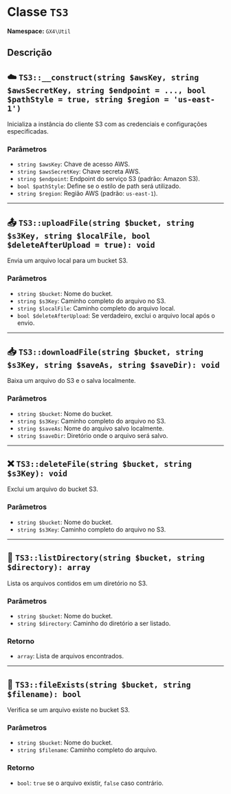 # Classe `TS3`

**Namespace:** `GX4\Util`

## Descrição

## ☁️ `TS3::__construct(string $awsKey, string $awsSecretKey, string $endpoint = ..., bool $pathStyle = true, string $region = 'us-east-1')`

Inicializa a instância do cliente S3 com as credenciais e configurações especificadas.

### Parâmetros
- `string $awsKey`: Chave de acesso AWS.
- `string $awsSecretKey`: Chave secreta AWS.
- `string $endpoint`: Endpoint do serviço S3 (padrão: Amazon S3).
- `bool $pathStyle`: Define se o estilo de path será utilizado.
- `string $region`: Região AWS (padrão: `us-east-1`).

---

## 📤 `TS3::uploadFile(string $bucket, string $s3Key, string $localFile, bool $deleteAfterUpload = true): void`

Envia um arquivo local para um bucket S3.

### Parâmetros
- `string $bucket`: Nome do bucket.
- `string $s3Key`: Caminho completo do arquivo no S3.
- `string $localFile`: Caminho completo do arquivo local.
- `bool $deleteAfterUpload`: Se verdadeiro, exclui o arquivo local após o envio.

---

## 📥 `TS3::downloadFile(string $bucket, string $s3Key, string $saveAs, string $saveDir): void`

Baixa um arquivo do S3 e o salva localmente.

### Parâmetros
- `string $bucket`: Nome do bucket.
- `string $s3Key`: Caminho completo do arquivo no S3.
- `string $saveAs`: Nome do arquivo salvo localmente.
- `string $saveDir`: Diretório onde o arquivo será salvo.

---

## ❌ `TS3::deleteFile(string $bucket, string $s3Key): void`

Exclui um arquivo do bucket S3.

### Parâmetros
- `string $bucket`: Nome do bucket.
- `string $s3Key`: Caminho completo do arquivo no S3.

---

## 📂 `TS3::listDirectory(string $bucket, string $directory): array`

Lista os arquivos contidos em um diretório no S3.

### Parâmetros
- `string $bucket`: Nome do bucket.
- `string $directory`: Caminho do diretório a ser listado.

### Retorno
- `array`: Lista de arquivos encontrados.

---

## 🔎 `TS3::fileExists(string $bucket, string $filename): bool`

Verifica se um arquivo existe no bucket S3.

### Parâmetros
- `string $bucket`: Nome do bucket.
- `string $filename`: Caminho completo do arquivo.

### Retorno
- `bool`: `true` se o arquivo existir, `false` caso contrário.